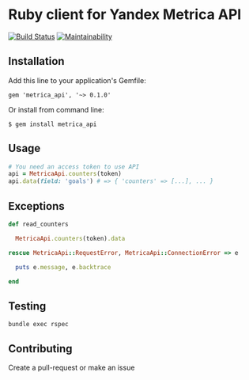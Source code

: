 # Ruby client for Yandex Metrica API

[![Build Status](https://travis-ci.org/resivalex/metrica_api.svg?branch=master)](https://travis-ci.org/resivalex/metrica_api) [![Maintainability](https://api.codeclimate.com/v1/badges/7d22d20e04f9277afb35/maintainability)](https://codeclimate.com/github/resivalex/metrica_api/maintainability)

## Installation

Add this line to your application's Gemfile:

```
gem 'metrica_api', '~> 0.1.0'
```

Or install from command line:

```
$ gem install metrica_api
```

## Usage

```ruby
# You need an access token to use API
api = MetricaApi.counters(token)
api.data(field: 'goals') # => { 'counters' => [...], ... }
```

## Exceptions

```ruby
def read_counters

  MetricaApi.counters(token).data

rescue MetricaApi::RequestError, MetricaApi::ConnectionError => e

  puts e.message, e.backtrace

end
```

## Testing

```
bundle exec rspec
```

## Contributing

Create a pull-request or make an issue
